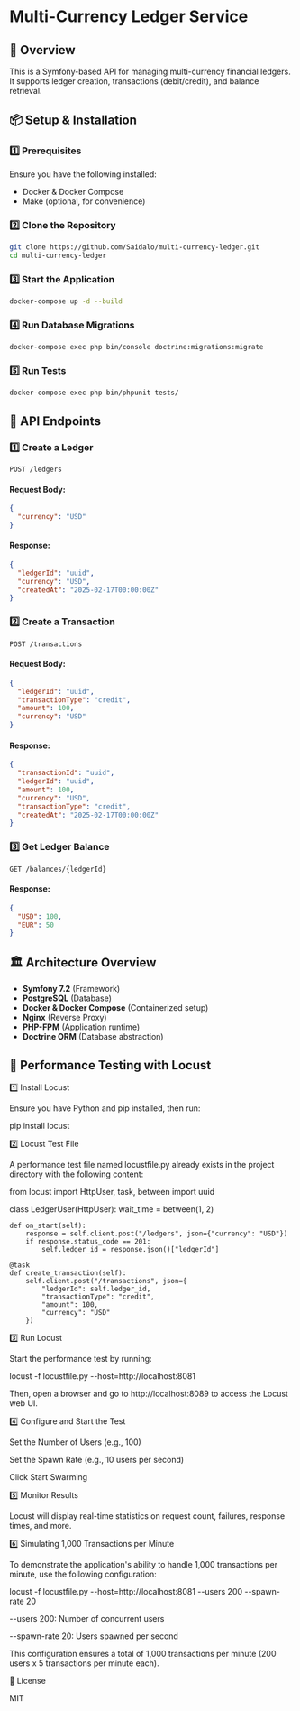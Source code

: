 # Multi-Currency Ledger Service

## 🚀 Overview
This is a Symfony-based API for managing multi-currency financial ledgers. It supports ledger creation, transactions (debit/credit), and balance retrieval.

## 📦 Setup & Installation

### **1️⃣ Prerequisites**
Ensure you have the following installed:
- Docker & Docker Compose
- Make (optional, for convenience)

### **2️⃣ Clone the Repository**
```sh
git clone https://github.com/Saidalo/multi-currency-ledger.git
cd multi-currency-ledger
```

### **3️⃣ Start the Application**
```sh
docker-compose up -d --build
```

### **4️⃣ Run Database Migrations**
```sh
docker-compose exec php bin/console doctrine:migrations:migrate
```

### **5️⃣ Run Tests**
```sh
docker-compose exec php bin/phpunit tests/
```

## 📖 API Endpoints

### **1️⃣ Create a Ledger**
```http
POST /ledgers
```
#### **Request Body:**
```json
{
  "currency": "USD"
}
```
#### **Response:**
```json
{
  "ledgerId": "uuid",
  "currency": "USD",
  "createdAt": "2025-02-17T00:00:00Z"
}
```

### **2️⃣ Create a Transaction**
```http
POST /transactions
```
#### **Request Body:**
```json
{
  "ledgerId": "uuid",
  "transactionType": "credit",
  "amount": 100,
  "currency": "USD"
}
```
#### **Response:**
```json
{
  "transactionId": "uuid",
  "ledgerId": "uuid",
  "amount": 100,
  "currency": "USD",
  "transactionType": "credit",
  "createdAt": "2025-02-17T00:00:00Z"
}
```

### **3️⃣ Get Ledger Balance**
```http
GET /balances/{ledgerId}
```
#### **Response:**
```json
{
  "USD": 100,
  "EUR": 50
}
```

## 🏛️ Architecture Overview
- **Symfony 7.2** (Framework)
- **PostgreSQL** (Database)
- **Docker & Docker Compose** (Containerized setup)
- **Nginx** (Reverse Proxy)
- **PHP-FPM** (Application runtime)
- **Doctrine ORM** (Database abstraction)


## 🚀 Performance Testing with Locust

1️⃣ Install Locust

Ensure you have Python and pip installed, then run:

pip install locust

2️⃣ Locust Test File

A performance test file named locustfile.py already exists in the project directory with the following content:

from locust import HttpUser, task, between
import uuid

class LedgerUser(HttpUser):
    wait_time = between(1, 2)

    def on_start(self):
        response = self.client.post("/ledgers", json={"currency": "USD"})
        if response.status_code == 201:
            self.ledger_id = response.json()["ledgerId"]

    @task
    def create_transaction(self):
        self.client.post("/transactions", json={
            "ledgerId": self.ledger_id,
            "transactionType": "credit",
            "amount": 100,
            "currency": "USD"
        })

3️⃣ Run Locust

Start the performance test by running:

locust -f locustfile.py --host=http://localhost:8081

Then, open a browser and go to http://localhost:8089 to access the Locust web UI.

4️⃣ Configure and Start the Test

Set the Number of Users (e.g., 100)

Set the Spawn Rate (e.g., 10 users per second)

Click Start Swarming

5️⃣ Monitor Results

Locust will display real-time statistics on request count, failures, response times, and more.

6️⃣ Simulating 1,000 Transactions per Minute

To demonstrate the application's ability to handle 1,000 transactions per minute, use the following configuration:

locust -f locustfile.py --host=http://localhost:8081 --users 200 --spawn-rate 20

--users 200: Number of concurrent users

--spawn-rate 20: Users spawned per second

This configuration ensures a total of 1,000 transactions per minute (200 users x 5 transactions per minute each).

📜 License

MIT

